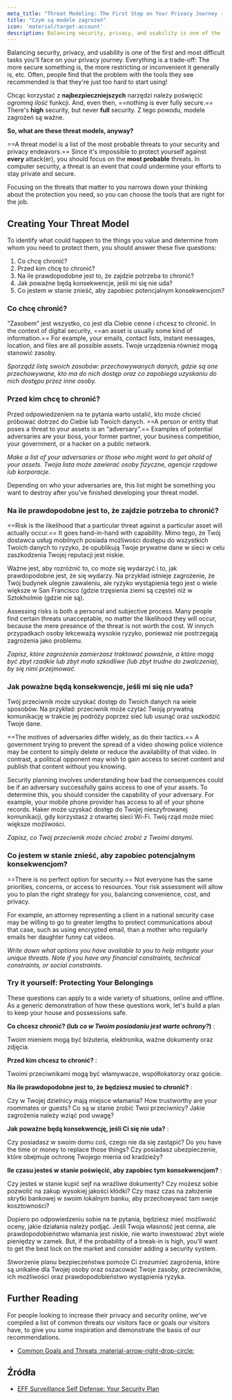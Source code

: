 ```yaml
---
meta_title: "Threat Modeling: The First Step on Your Privacy Journey - Privacy Guides"
title: "Czym są modele zagrożeń"
icon: 'material/target-account'
description: Balancing security, privacy, and usability is one of the first and most difficult tasks you'll face on your privacy journey.
---
```


Balancing security, privacy, and usability is one of the first and most difficult tasks you'll face on your privacy journey. Everything is a trade-off: The more secure something is, the more restricting or inconvenient it generally is, etc. Often, people find that the problem with the tools they see recommended is that they're just too hard to start using!

Chcąc korzystać z **najbezpieczniejszych** narzędzi należy poświęcić *ogromną ilość* funkcji. And, even then, ==nothing is ever fully secure.== There's **high** security, but never **full** security. Z tego powodu, modele zagrożeń są ważne.

**So, what are these threat models, anyway?**

==A threat model is a list of the most probable threats to your security and privacy endeavors.== Since it's impossible to protect yourself against **every** attack(er), you should focus on the **most probable** threats. In computer security, a threat is an event that could undermine your efforts to stay private and secure.

Focusing on the threats that matter to you narrows down your thinking about the protection you need, so you can choose the tools that are right for the job.

## Creating Your Threat Model

To identify what could happen to the things you value and determine from whom you need to protect them, you should answer these five questions:

1. Co chcę chronić?
2. Przed kim chcę to chronić?
3. Na ile prawdopodobne jest to, że zajdzie potrzeba to chronić?
4. Jak poważne będą konsekwencje, jeśli mi się nie uda?
5. Co jestem w stanie znieść, aby zapobiec potencjalnym konsekwencjom?

### Co chcę chronić?

"Zasobem" jest wszystko, co jest dla Ciebie cenne i chcesz to chronić. In the context of digital security, ==an asset is usually some kind of information.== For example, your emails, contact lists, instant messages, location, and files are all possible assets. Twoje urządzenia również mogą stanowić zasoby.

*Sporządź listę swoich zasobów: przechowywanych danych, gdzie są one przechowywane, kto ma do nich dostęp oraz co zapobiega uzyskaniu do nich dostępu przez inne osoby.*

### Przed kim chcę to chronić?

Przed odpowiedzeniem na te pytania warto ustalić, kto może chcieć próbować dotrzeć do Ciebie lub Twoich danych. ==A person or entity that poses a threat to your assets is an “adversary”.== Examples of potential adversaries are your boss, your former partner, your business competition, your government, or a hacker on a public network.

*Make a list of your adversaries or those who might want to get ahold of your assets. Twoja lista może zawierać osoby fizyczne, agencje rządowe lub korporacje.*

Depending on who your adversaries are, this list might be something you want to destroy after you've finished developing your threat model.

### Na ile prawdopodobne jest to, że zajdzie potrzeba to chronić?

==Risk is the likelihood that a particular threat against a particular asset will actually occur.== It goes hand-in-hand with capability. Mimo tego, że Twój dostawca usług mobilnych posiada możliwości dostępu do wszystkich Twoich danych to ryzyko, że opublikują Twoje prywatne dane w sieci w celu zaszkodzenia Twojej reputacji jest niskie.

Ważne jest, aby rozróżnić to, co może się wydarzyć i to, jak prawdopodobne jest, że się wydarzy. Na przykład istnieje zagrożenie, że Twój budynek ulegnie zawaleniu, ale ryzyko wystąpienia tego jest o wiele większe w San Francisco (gdzie trzęsienia ziemi są częste) niż w Sztokholmie (gdzie nie są).

Assessing risks is both a personal and subjective process. Many people find certain threats unacceptable, no matter the likelihood they will occur, because the mere presence of the threat is not worth the cost. W innych przypadkach osoby lekceważą wysokie ryzyko, ponieważ nie postrzegają zagrożenia jako problemu.

*Zapisz, które zagrożenia zamierzasz traktować poważnie, a które mogą być zbyt rzadkie lub zbyt mało szkodliwe (lub zbyt trudne do zwalczenia), by się nimi przejmować.*

### Jak poważne będą konsekwencje, jeśli mi się nie uda?

Twój przeciwnik może uzyskać dostęp do Twoich danych na wiele sposobów. Na przykład: przeciwnik może czytać Twoją prywatną komunikację w trakcie jej podróży poprzez sieć lub usunąć oraz uszkodzić Twoje dane.

==The motives of adversaries differ widely, as do their tactics.== A government trying to prevent the spread of a video showing police violence may be content to simply delete or reduce the availability of that video. In contrast, a political opponent may wish to gain access to secret content and publish that content without you knowing.

Security planning involves understanding how bad the consequences could be if an adversary successfully gains access to one of your assets. To determine this, you should consider the capability of your adversary. For example, your mobile phone provider has access to all of your phone records. Haker może uzyskać dostęp do Twojej nieszyfrowanej komunikacji, gdy korzystasz z otwartej sieci Wi-Fi. Twój rząd może mieć większe możliwości.

*Zapisz, co Twój przeciwnik może chcieć zrobić z Twoimi danymi.*

### Co jestem w stanie znieść, aby zapobiec potencjalnym konsekwencjom?

==There is no perfect option for security.== Not everyone has the same priorities, concerns, or access to resources. Your risk assessment will allow you to plan the right strategy for you, balancing convenience, cost, and privacy.

For example, an attorney representing a client in a national security case may be willing to go to greater lengths to protect communications about that case, such as using encrypted email, than a mother who regularly emails her daughter funny cat videos.

*Write down what options you have available to you to help mitigate your unique threats. Note if you have any financial constraints, technical constraints, or social constraints.*

### Try it yourself: Protecting Your Belongings

These questions can apply to a wide variety of situations, online and offline. As a generic demonstration of how these questions work, let's build a plan to keep your house and possessions safe.

**Co chcesz chronić? (lub *co w Twoim posiadaniu jest warte ochrony?*)**
:

Twoim mieniem mogą być biżuteria, elektronika, ważne dokumenty oraz zdjęcia.

**Przed kim chcesz to chronić?**
:

Twoimi przeciwnikami mogą być włamywacze, współlokatorzy oraz goście.

**Na ile prawdopodobne jest to, że będziesz musieć to chronić?**
:

Czy w Twojej dzielnicy mają miejsce włamania? How trustworthy are your roommates or guests? Co są w stanie zrobić Twoi przeciwnicy? Jakie zagrożenia należy wziąć pod uwagę?

**Jak poważne będą konsekwencję, jeśli Ci się nie uda?**
:

Czy posiadasz w swoim domu coś, czego nie da się zastąpić? Do you have the time or money to replace those things? Czy posiadasz ubezpieczenie, które obejmuje ochronę Twojego mienia od kradzieży?

**Ile czasu jesteś w stanie poświęcić, aby zapobiec tym konsekwencjom?**
:

Czy jesteś w stanie kupić sejf na wrażliwe dokumenty? Czy możesz sobie pozwolić na zakup wysokiej jakości kłódki? Czy masz czas na założenie skrytki bankowej w swoim lokalnym banku, aby przechowywać tam swoje kosztowności?

Dopiero po odpowiedzeniu sobie na te pytania, będziesz mieć możliwość oceny, jakie działania należy podjąć. Jeśli Twoja własność jest cenna, ale prawdopodobieństwo włamania jest niskie, nie warto inwestować zbyt wiele pieniędzy w zamek. But, if the probability of a break-in is high, you'll want to get the best lock on the market and consider adding a security system.

Stworzenie planu bezpieczeństwa pomoże Ci zrozumieć zagrożenia, które są unikalne dla Twojej osoby oraz oszacować Twoje zasoby, przeciwników, ich możliwości oraz prawdopodobieństwo wystąpienia ryzyka.

## Further Reading

For people looking to increase their privacy and security online, we've compiled a list of common threats our visitors face or goals our visitors have, to give you some inspiration and demonstrate the basis of our recommendations.

- [Common Goals and Threats :material-arrow-right-drop-circle:](common-threats.md)

## Źródła

- [EFF Surveillance Self Defense: Your Security Plan](https://ssd.eff.org/en/module/your-security-plan)
